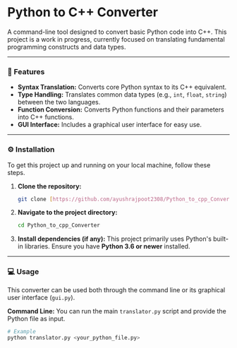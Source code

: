 # Python to C++ Converter

A command-line tool designed to convert basic Python code into C++. This project is a work in progress, currently focused on translating fundamental programming constructs and data types.

---

### 🚀 Features

* **Syntax Translation:** Converts core Python syntax to its C++ equivalent.
* **Type Handling:** Translates common data types (e.g., `int`, `float`, `string`) between the two languages.
* **Function Conversion:** Converts Python functions and their parameters into C++ functions.
* **GUI Interface:** Includes a graphical user interface for easy use.

---

### ⚙️ Installation

To get this project up and running on your local machine, follow these steps.

1.  **Clone the repository:**
    ```bash
    git clone [https://github.com/ayushrajpoot2308/Python_to_cpp_Converter.git](https://github.com/ayushrajpoot2308/Python_to_cpp_Converter.git)
    ```

2.  **Navigate to the project directory:**
    ```bash
    cd Python_to_cpp_Converter
    ```

3.  **Install dependencies (if any):**
    This project primarily uses Python's built-in libraries. Ensure you have **Python 3.6 or newer** installed.

---

### 💻 Usage

This converter can be used both through the command line or its graphical user interface (`gui.py`).

**Command Line:**
You can run the main `translator.py` script and provide the Python file as input.

```bash
# Example
python translator.py <your_python_file.py>
